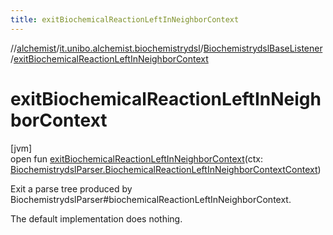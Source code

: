 ```yaml
---
title: exitBiochemicalReactionLeftInNeighborContext
---
```

//[alchemist](../../../index.html)/[it.unibo.alchemist.biochemistrydsl](../index.html)/[BiochemistrydslBaseListener](index.html)/[exitBiochemicalReactionLeftInNeighborContext](exit-biochemical-reaction-left-in-neighbor-context.html)



# exitBiochemicalReactionLeftInNeighborContext



[jvm]\
open fun [exitBiochemicalReactionLeftInNeighborContext](exit-biochemical-reaction-left-in-neighbor-context.html)(ctx: [BiochemistrydslParser.BiochemicalReactionLeftInNeighborContextContext](../-biochemistrydsl-parser/-biochemical-reaction-left-in-neighbor-context-context/index.html))



Exit a parse tree produced by BiochemistrydslParser#biochemicalReactionLeftInNeighborContext. 



The default implementation does nothing.




